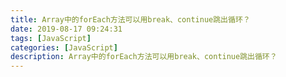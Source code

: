 ```yaml
---
title: Array中的forEach方法可以用break、continue跳出循环？
date: 2019-08-17 09:24:31
tags: [JavaScript]
categories: [JavaScript]
description: Array中的forEach方法可以用break、continue跳出循环？
---
```

